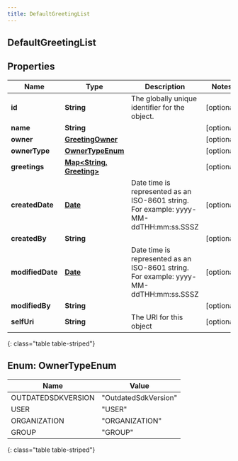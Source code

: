 ```yaml
---
title: DefaultGreetingList
---
```

## DefaultGreetingList


## Properties

| Name | Type | Description | Notes |
| ------------ | ------------- | ------------- | ------------- |
| **id** | **String** | The globally unique identifier for the object. |  [optional] |
| **name** | **String** |  |  [optional] |
| **owner** | [**GreetingOwner**](GreetingOwner.html) |  |  [optional] |
| **ownerType** | [**OwnerTypeEnum**](#OwnerTypeEnum) |  |  [optional] |
| **greetings** | [**Map&lt;String, Greeting&gt;**](Greeting.html) |  |  [optional] |
| **createdDate** | [**Date**](Date.html) | Date time is represented as an ISO-8601 string. For example: yyyy-MM-ddTHH:mm:ss.SSSZ |  [optional] |
| **createdBy** | **String** |  |  [optional] |
| **modifiedDate** | [**Date**](Date.html) | Date time is represented as an ISO-8601 string. For example: yyyy-MM-ddTHH:mm:ss.SSSZ |  [optional] |
| **modifiedBy** | **String** |  |  [optional] |
| **selfUri** | **String** | The URI for this object |  [optional] |
{: class="table table-striped"}


<a name="OwnerTypeEnum"></a>

## Enum: OwnerTypeEnum

| Name | Value |
| ---- | ----- |
| OUTDATEDSDKVERSION | &quot;OutdatedSdkVersion&quot; |
| USER | &quot;USER&quot; |
| ORGANIZATION | &quot;ORGANIZATION&quot; |
| GROUP | &quot;GROUP&quot; |
{: class="table table-striped"}


